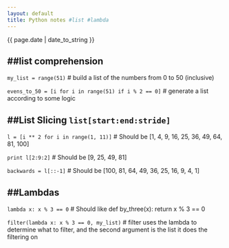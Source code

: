```yaml
---
layout: default
title: Python notes #list #lambda
---
```

{{ page.date | date_to_string }}

##list comprehension   
---
 
`my_list = range(51)`   \# build a list of the numbers from 0 to 50 (inclusive)   

 
`evens_to_50 = [i for i in range(51) if i % 2 == 0]`   \# generate a list according to some logic   
   

##List Slicing `list[start:end:stride]`   
---
 
`l = [i ** 2 for i in range(1, 11)]`   \# Should be [1, 4, 9, 16, 25, 36, 49, 64, 81, 100]   

 
`print l[2:9:2]`        \# Should be [9, 25, 49, 81]   

 
`backwards = l[::-1]`    \# Should be [100, 81, 64, 49, 36, 25, 16, 9, 4, 1]   
   

##Lambdas   
---
 
`lambda x: x % 3 == 0`   \# Should like def by_three(x): return x % 3 == 0   


`filter(lambda x: x % 3 == 0, my_list)`  \# filter uses the lambda to determine what to filter, and the second argument is the list it does the filtering on   
